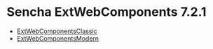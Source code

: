 # Sencha ExtWebComponents 7.2.1

- [ExtWebComponentsClassic](https://github.com/sencha/ext-web-components/blob/ext-web-components-7.2.1/packages/ext-web-components-classic/README.md)
- [ExtWebComponentsModern](https://github.com/sencha/ext-web-components/blob/ext-web-components-7.2.1/packages/ext-web-components-modern/README.md)

